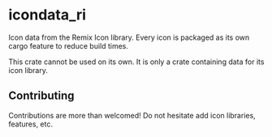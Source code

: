 # icondata_ri

Icon data from the Remix Icon library. Every icon is packaged as its own cargo feature to reduce build times.

This crate cannot be used on its own. It is only a crate containing data for its icon library.

## Contributing

Contributions are more than welcomed!
Do not hesitate add icon libraries, features, etc.
